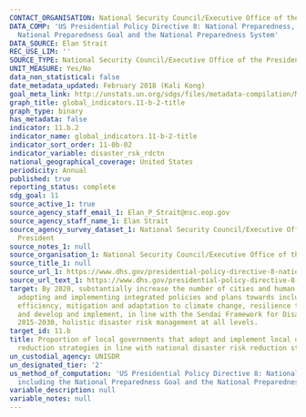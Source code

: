 ```yaml
---
CONTACT_ORGANISATION: National Security Council/Executive Office of the President
DATA_COMP: 'US Presidential Policy Directive 8: National Preparedness, including the
  National Preparedness Goal and the National Preparedness System'
DATA_SOURCE: Elan Strait
REC_USE_LIM: ''
SOURCE_TYPE: National Security Council/Executive Office of the President - https://www.dhs.gov/presidential-policy-directive-8-national-preparedness
UNIT_MEASURE: Yes/No
data_non_statistical: false
date_metadata_updated: February 2018 (Kali Kong)
goal_meta_link: http://unstats.un.org/sdgs/files/metadata-compilation/Metadata-Goal-11.pdf
graph_title: global_indicators.11-b-2-title
graph_type: binary
has_metadata: false
indicator: 11.b.2
indicator_name: global_indicators.11-b-2-title
indicator_sort_order: 11-0b-02
indicator_variable: disaster_rsk_rdctn
national_geographical_coverage: United States
periodicity: Annual
published: true
reporting_status: complete
sdg_goal: 11
source_active_1: true
source_agency_staff_email_1: Elan_P_Strait@nsc.eop.gov
source_agency_staff_name_1: Elan Strait
source_agency_survey_dataset_1: National Security Council/Executive Office of the
  President
source_notes_1: null
source_organisation_1: National Security Council/Executive Office of the President
source_title_1: null
source_url_1: https://www.dhs.gov/presidential-policy-directive-8-national-preparedness
source_url_text_1: https://www.dhs.gov/presidential-policy-directive-8-national-preparedness
target: By 2020, substantially increase the number of cities and human settlements
  adopting and implementing integrated policies and plans towards inclusion, resource
  efficiency, mitigation and adaptation to climate change, resilience to disasters,
  and develop and implement, in line with the Sendai Framework for Disaster Risk Reduction
  2015-2030, holistic disaster risk management at all levels.
target_id: 11.b
title: Proportion of local governments that adopt and implement local disaster risk
  reduction strategies in line with national disaster risk reduction strategies
un_custodial_agency: UNISDR
un_designated_tier: '2'
us_method_of_computation: 'US Presidential Policy Directive 8: National Preparedness,
  including the National Preparedness Goal and the National Preparedness System'
variable_description: null
variable_notes: null
---
```


